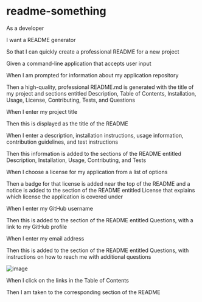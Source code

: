 # readme-something

As a developer

I want a README generator

So that I can quickly create a professional README for a new project

Given a command-line application that accepts user input

When I am prompted for information about my application repository

Then a high-quality, professional README.md is generated with the title of my project and sections entitled Description, Table of Contents, Installation, Usage, License, Contributing, Tests, and Questions

When I enter my project title

Then this is displayed as the title of the README

When I enter a description, installation instructions, usage information, contribution guidelines, and test instructions

Then this information is added to the sections of the README entitled Description, Installation, Usage, Contributing, and Tests

When I choose a license for my application from a list of options

Then a badge for that license is added near the top of the README and a notice is added to the section of the README entitled License that explains which license the application is covered under

When I enter my GitHub username

Then this is added to the section of the README entitled Questions, with a link to my GitHub profile

When I enter my email address

Then this is added to the section of the README entitled Questions, with instructions on how to reach me with additional questions

![image](https://github.com/casanaa/readme-something/assets/133182324/65aff3b7-aac3-4fe6-a029-5b09c9a48051)

When I click on the links in the Table of Contents

Then I am taken to the corresponding section of the README
